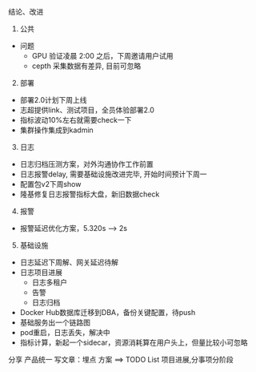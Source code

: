 结论、改进

1. 公共
  - 问题
    * GPU 验证凌晨 2:00 之后，下周邀请用户试用
    * cepth 采集数据有差异, 目前可忽略
2. 部署
  - 部署2.0计划下周上线
  - 志超提供link、测试项目，全员体验部署2.0
  - 指标波动10%左右就需要check一下
  - 集群操作集成到kadmin
3. 日志
  - 日志归档压测方案，对外沟通协作工作前置
  - 日志报警delay, 需要基础设施改进完毕, 开始时间预计下周一
  - 配置包v2下周show
  - 隆基修复日志报警指标大盘，新旧数据check
4. 报警
  - 报警延迟优化方案，5.320s --> 2s
5. 基础设施
  - 日志延迟下周解、网关延迟待解
  - 日志项目进展
    * 日志多租户
    * 告警
    * 日志归档
  - Docker Hub数据库迁移到DBA，备份关键配置，待push
  - 基础服务出一个链路图
  - pod重启，日志丢失，解决中
  - 指标计算，新起一个sidecar，资源消耗算在用户头上，但量比较小可忽略

分享
产品统一
写文章：埋点
方案 ==> TODO List 项目进展,分事项分阶段




